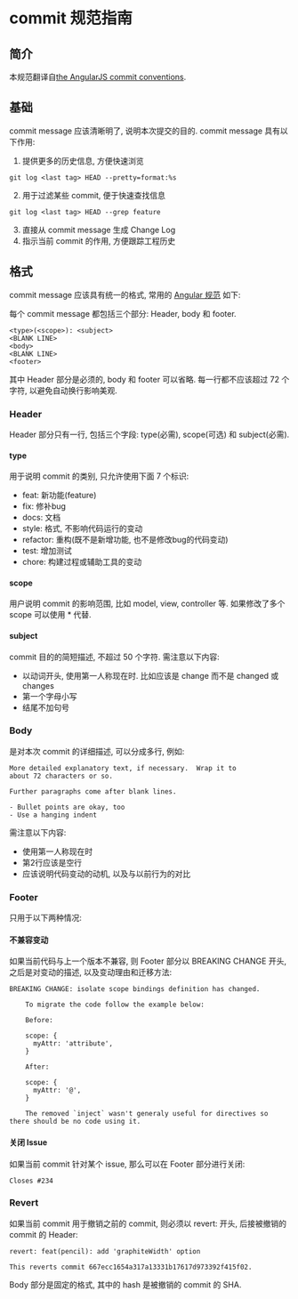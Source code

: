 # commit 规范指南 #

## 简介 ##

本规范翻译自[the AngularJS commit conventions](https://gist.github.com/stephenparish/9941e89d80e2bc58a153).

## 基础 ##

commit message 应该清晰明了, 说明本次提交的目的. commit message 具有以下作用:

1. 提供更多的历史信息, 方便快速浏览

```
git log <last tag> HEAD --pretty=format:%s
```

2. 用于过滤某些 commit, 便于快速查找信息

```
git log <last tag> HEAD --grep feature
```

3. 直接从 commit message 生成 Change Log
4. 指示当前 commit 的作用, 方便跟踪工程历史

## 格式 ##

commit message 应该具有统一的格式, 常用的 [Angular 规范](https://docs.google.com/document/d/1QrDFcIiPjSLDn3EL15IJygNPiHORgU1_OOAqWjiDU5Y/edit#heading=h.greljkmo14y0) 如下:

每个 commit message 都包括三个部分: Header, body 和 footer.

```
<type>(<scope>): <subject>
<BLANK LINE>
<body>
<BLANK LINE>
<footer>
```

其中 Header 部分是必须的, body 和 footer 可以省略. 每一行都不应该超过 72 个字符, 以避免自动换行影响美观.

### Header ###

Header 部分只有一行, 包括三个字段: type(必需), scope(可选) 和 subject(必需).

#### type ####

用于说明 commit 的类别, 只允许使用下面 7 个标识:

- feat: 新功能(feature)
- fix: 修补bug
- docs: 文档
- style: 格式, 不影响代码运行的变动
- refactor: 重构(既不是新增功能, 也不是修改bug的代码变动)
- test: 增加测试
- chore: 构建过程或辅助工具的变动

#### scope ####

用户说明 commit 的影响范围, 比如 model, view, controller 等. 如果修改了多个 scope 可以使用 * 代替.

#### subject ####

commit 目的的简短描述, 不超过 50 个字符. 需注意以下内容:

- 以动词开头, 使用第一人称现在时. 比如应该是 change 而不是 changed 或 changes
- 第一个字母小写
- 结尾不加句号

### Body ###

是对本次 commit 的详细描述, 可以分成多行, 例如:

```
More detailed explanatory text, if necessary.  Wrap it to 
about 72 characters or so. 

Further paragraphs come after blank lines.

- Bullet points are okay, too
- Use a hanging indent
```

需注意以下内容:

- 使用第一人称现在时
- 第2行应该是空行
- 应该说明代码变动的动机, 以及与以前行为的对比

### Footer ###

只用于以下两种情况:

#### 不兼容变动 ####

如果当前代码与上一个版本不兼容, 则 Footer 部分以 BREAKING CHANGE 开头, 之后是对变动的描述, 以及变动理由和迁移方法:

```
BREAKING CHANGE: isolate scope bindings definition has changed.

    To migrate the code follow the example below:

    Before:

    scope: {
      myAttr: 'attribute',
    }

    After:

    scope: {
      myAttr: '@',
    }

    The removed `inject` wasn't generaly useful for directives so there should be no code using it.
```

#### 关闭 Issue ####

如果当前 commit 针对某个 issue, 那么可以在 Footer 部分进行关闭:

```
Closes #234
```

### Revert ###

如果当前 commit 用于撤销之前的 commit, 则必须以 revert: 开头, 后接被撤销的 commit 的 Header:

```
revert: feat(pencil): add 'graphiteWidth' option

This reverts commit 667ecc1654a317a13331b17617d973392f415f02.
```

Body 部分是固定的格式, 其中的 hash 是被撤销的 commit 的 SHA.